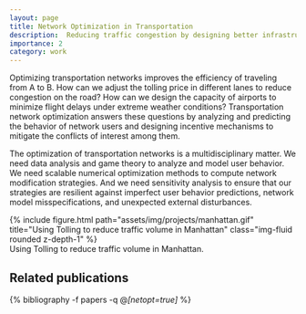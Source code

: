 ```yaml
---
layout: page
title: Network Optimization in Transportation
description:  Reducing traffic congestion by designing better infrastructures
importance: 2
category: work
---
```


Optimizing transportation networks improves the efficiency of traveling from A to B. How can we adjust the tolling price in different lanes to reduce congestion on the road? How can we design the capacity of airports to minimize flight delays under extreme weather conditions? Transportation network optimization answers these questions by analyzing and predicting the behavior of network users and designing incentive mechanisms to mitigate the conflicts of interest among them. 

The optimization of transportation networks is a multidisciplinary matter. We need data analysis and game theory to analyze and model user behavior. We need scalable numerical optimization methods to compute network modification strategies. And we need sensitivity analysis to ensure that our strategies are resilient against imperfect user behavior predictions, network model misspecifications, and unexpected external disturbances.   

<div class="row">
    <div class="col-sm mt-3 mt-md-0">
        {% include figure.html path="assets/img/projects/manhattan.gif" title="Using Tolling to reduce traffic volume in Manhattan" class="img-fluid rounded z-depth-1" %}
    </div>
</div>
<div class="caption">
    Using Tolling to reduce traffic volume in Manhattan.
</div>


<div class="publications">
<h2>Related publications</h2>  
  
{% bibliography -f papers -q @*[netopt=true]* %}
</div>
